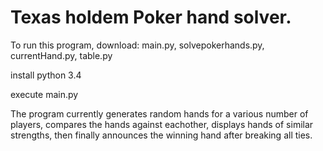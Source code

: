 Texas holdem Poker hand solver.
================================


To run this program, download: main.py, solvepokerhands.py, currentHand.py, table.py

install python 3.4

execute main.py

The program currently generates random hands for a various number of players, compares the 
hands against eachother, displays hands of similar strengths, then finally announces
the winning hand after breaking all ties.

